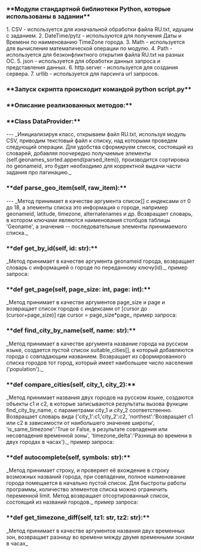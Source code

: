 
<h3>**Модули стандартной библиотеки Python, которые использованы в задании**</h3>
1. CSV - используется для изначальной обработки файла RU.txt, идущим с заданием.
2. DateTime/pytz - используются для получения Даты и Времени по наименованию TimeZone города. 
3. Math - используется для вычисления математической операции по модулю.
4. Path - используется для безконфликтного открытия файла RU.txt на разных ОС.
5. json - используется для обработки данных запроса и представления данных.
6. http.server - используется для создания сервера.
7. urllib - используется для парсинга url запросов.

<h3>**Запуск скрипта происходит командой python script.py**</h3>
<h3>**Описание реализованных методов:**</h3>
<h3>**Class DataProvider:**</h3>
---
_Инициализируя класс, открываем файл RU.txt, используя модуль CSV, приводим текстовый файл к списку, над которыми проведем следующий операции.
 Для удобства сформируем список, состоящий из словарей, добавляя поочередно получаемые элементы
 (self.geonames_sorted.append(parsed_item)), производится сортировка по geonameid, это будет необходимо
 для корректной выдачи части задания про пагинацию._


<h3>**def parse_geo_item(self, raw_item):**</h3>
---
_Метод принимает в качестве аргумента список[] с индексами от 0 до 18, а элементы списка это
информация о городе, например geonameid, latitude, timezone, alternatenames и др.
Возвращает словарь, в котором ключами являются наименования столбцов таблицы 'Geoname', а значения -- последовательные элементы принимаемого списка._

<h3>**def get_by_id(self, id: str):**</h3>
_Метод принимает в качестве аргумента geonameid города, возвращает словарь с информацией о городе по переданному ключу(id)._
пример запроса: <http://localhost:8000/geonames/12175849>

<h3>**def get_page(self, page_size: int, page: int):**</h3>
_Метод принимает в качестве аргументов page_size и page и возвращает список городов с индексами
от [cursor до (cursor+page_size)] где cursor = page_size*page_
пример запроса: <http://localhost:8000/geonames/collection?page=11&page_size=100>

<h3>**def find_city_by_name(self, name: str):**</h3>
_Метод принимает в качестве аргумента название города на русском языке, создается пустой список suitable_cities[], в который добавляются
города с совпадающим названием. Возвращает из сформированного списка городов тот город, который имеет наибольшее число населения ('population')._

<h3>**def compare_cities(self, city_1, city_2):**</h3>
_Метод принимает названия двух городов на русском языке, создаются объекты c1 и c2, в которые записываются результаты вызова функции
find_city_by_name, с параметрами city_1 и city_2 соответственно. Возвращает словарь вида {'city_1':c1,'city_2':c2, 
'northest':'Возвращает c1 или с2 в зависимости от наибольшего значение широты', 'is_same_timezone':'True or False, в результате совпадения или несовпадения временной зоны', 
'timezone_delta':'Разница во времени в двух городах в часах'}._
пример запроса: <http://localhost:8000/geonames/compare?city_1=%D0%91%D0%BE%D0%BB%D0%BE%D1%82%D0%BE+%D0%93%D0%BB%D0%B0%D0%B4%D0%BA%D0%BE%D0%B5&city_2=%D0%94%D1%83%D0%B1%D0%BE%D0%B2>


<h3>**def autocomplete(self, symbols: str):**</h3>
_Метод принимает строку, и проверяет её вхождение в строку возможных названий города, при совпадении, полное наименование города помещается в начально пустой список.
Для быстроты работы программы, количество элементов списка можно ограничить переменной limit. Метод возвращает отсортированный список, состоящий из названий городов._
пример запроса: <http://localhost:8000/geonames/autocomplete/?symbols=%D0%A1%D1%82%D1%83%D0%BF>

<h3>**def get_timezone_diff(self, tz1: str, tz2: str):**</h3>
_Метод принимает в качестве аргументов названия двух временных зон, возвращает разницу во времени между двумя временными зонами в часах_






